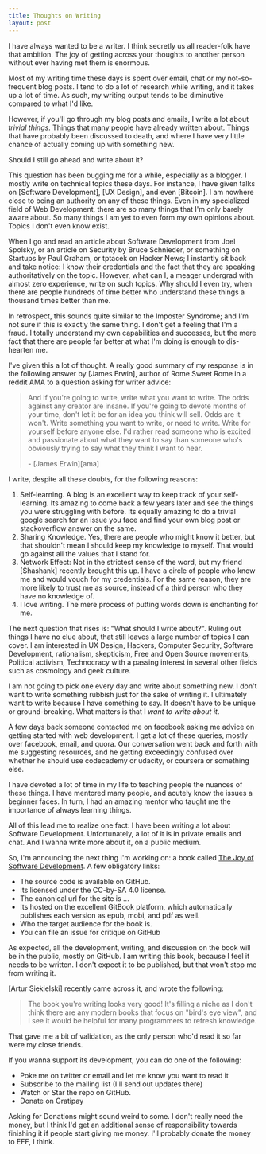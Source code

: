 ```yaml
---
title: Thoughts on Writing
layout: post
---
```


I have always wanted to be a writer. I think secretly us all reader-folk have that ambition. The joy of getting across your thoughts to another person without ever having met them is enormous.

Most of my writing time these days is spent over email, chat or my not-so-frequent blog posts. I tend to do a lot of research while writing, and it takes up a lot of time. As such, my writing output tends to be diminutive compared to what I'd like.

However, if you'll go through my blog posts and emails, I write a lot about _trivial things_. Things that many people have already written about. Things that have probably been discussed to death, and where I have very little chance of actually coming up with something new.

Should I still go ahead and write about it?

This question has been bugging me for a while, especially as a blogger. I mostly write on technical topics these days. For instance, I have given talks on [Software Development], [UX Design], and even [Bitcoin]. I am nowhere close to being an authority on any of these things. Even in my specialized field of Web Development, there are so many things that I'm only barely aware about. So many things I am yet to even form my own opinions about. Topics I don't even know exist.

When I go and read an article about Software Development from Joel Spolsky, or an article on Security by Bruce Schnieder, or something on Startups by Paul Graham, or tptacek on Hacker News; I instantly sit back and take notice: I know their credentials and the fact that they are speaking authoritatively on the topic. However, what can I, a meager undergrad with almost zero experience, write on such topics. Why should I even try, when there are people hundreds of time better who understand these things a thousand times better than me.

In retrospect, this sounds quite similar to the Imposter Syndrome; and I'm not sure if this is exactly the same thing. I don't get a feeling that I'm a fraud. I totally understand my own capabilities and successes, but the mere fact that there are people far better at what I'm doing is enough to dis-hearten me.

I've given this a lot of thought. A really good summary of my response is in the following answer by [James Erwin], author of Rome Sweet Rome in a reddit AMA to a question asking for writer advice:

>And if you're going to write, write what you want to write. The odds against any creator are insane. If you're going to devote months of your time, don't let it be for an idea you think will sell. Odds are it won't. Write something you want to write, or need to write. Write for yourself before anyone else. I'd rather read someone who is excited and passionate about what they want to say than someone who's obviously trying to say what they think I want to hear.
>
> \- [James Erwin][ama]

I write, despite all these doubts, for the following reasons:

1. Self-learning. A blog is an excellent way to keep track of your self-learning. Its amazing to come back a few years later and see the things you were struggling with before. Its equally amazing to do a trivial google search for an issue you face and find your own blog post or stackoverflow answer on the same.
2. Sharing Knowledge. Yes, there are people who might know it better, but that shouldn't mean I should keep my knowledge to myself. That would go against all the values that I stand for.
3. Network Effect: Not in the strictest sense of the word, but my friend [Shashank] recently brought this up. I have a circle of people who know me and would vouch for my credentials. For the same reason, they are more likely to trust me as source, instead of a third person who they have no knowledge of.
4. I love writing. The mere process of putting words down is enchanting for me.

The next question that rises is: "What should I write about?". Ruling out things I have no clue about, that still leaves a large number of topics I can cover. I am interested in UX Design, Hackers, Computer Security, Software Development, rationalism, skepticism, Free and Open Source movements, Political activism, Technocracy with a passing interest in several other fields such as cosmology and geek culture.

I am not going to pick one every day and write about something new. I don't want to write something rubbish just for the sake of writing it. I ultimately want to write because I have something to say. It doesn't have to be unique or ground-breaking. What matters is that I _want to write about it_.

A few days back someone contacted me on facebook asking me advice on getting started with web development. I get a lot of these queries, mostly over facebook, email, and quora. Our conversation went back and forth with me suggesting resources, and he getting exceedingly confused over whether he should use codecademy or udacity, or coursera or something else.

I have devoted a lot of time in my life to teaching people the nuances of these things. I have mentored many people, and acutely know the issues a beginner faces. In turn, I had an amazing mentor who taught me the importance of always learning things.

All of this lead me to realize one fact: I have been writing a lot about Software Development. Unfortunately, a lot of it is in private emails and chat. And I wanna write more about it, on a public medium.

So, I'm announcing the next thing I'm working on: a book called [The Joy of Software Development](). A few obligatory links:

- The source code is available on GitHub.
- Its licensed under the CC-by-SA 4.0 license.
- The canonical url for the site is ...
- Its hosted on the excellent GitBook platform, which automatically publishes each version as epub, mobi, and pdf as well.
- Who the target audience for the book is.
- You can file an issue for critique on GitHub

As expected, all the development, writing, and discussion on the book will be in the public, mostly on GitHub. I am writing this book, because I feel it needs to be written. I don't expect it to be published, but that won't stop me from writing it. 

[Artur Siekielski] recently came across it, and wrote the following:

>The book you're writing looks very good! It's filling a niche as I don't think there are any modern books that focus on "bird's eye view", and I see it would be helpful for many programmers to refresh knowledge.

That gave me a bit of validation, as the only person who'd read it so far were my close friends.

If you wanna support its development, you can do one of the following:

- Poke me on twitter or email and let me know you want to read it
- Subscribe to the mailing list (I'll send out updates there)
- Watch or Star the repo on GitHub.
- Donate on Gratipay

Asking for Donations might sound weird to some. I don't really need the money, but I think I'd get an additional sense of responsibility towards finishing it if people start giving me money. I'll probably donate the money to EFF, I think.
